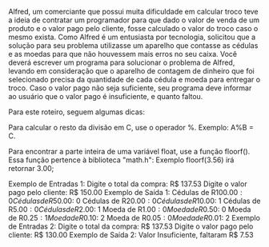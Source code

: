 Alfred, um comerciante que possui muita dificuldade em calcular troco teve a ideia de contratar um programador para que dado o valor de venda de um produto e o valor pago pelo cliente, fosse calculado o valor do troco caso o mesmo exista. Como Alfred é um entusiasta por tecnologia, solicitou que a solução para seu problema utilizasse um aparelho que contasse as cédulas e as moedas para que não houvessem mais erros no seu caixa. Você deverá escrever um programa para solucionar o problema de Alfred, levando em consideração que o aparelho de contagem de dinheiro que foi selecionado precisa da quantidade de cada cédula e moeda para entregar o troco. Caso o valor pago não seja suficiente, seu programa deve informar ao usuário que o valor pago é insuficiente, e quanto faltou.

Para este roteiro, seguem algumas dicas:

Para calcular o resto da divisão em C, use o operador %. Exemplo: A%B = C. 

Para encontrar a parte inteira de uma variável float, use a função floorf(). Essa função pertence à biblioteca "math.h": Exemplo floorf(3.56) irá retornar 3.00; 

Exemplo de Entradas 1:
Digite o total da compra: R$ 137.53
Digite o valor pago pelo cliente: R$ 150.00
Exemplo de Saída 1:
Cédulas de R$100.00: 0
Cédulas de R$50.00: 0
Cédulas de R$20.00: 0
Cédulas de R$10.00: 1
Cédulas de R$5.00: 0
Cédulas de R$2.00: 1
Moeda de R$1.00: 0
Moeda de R$0.50: 0
Moeda de R$0.25: 1
Moeda de R$0.10: 2
Moeda de R$0.05: 0
Moeda de R$0.01: 2
Exemplo de Entradas 2:
Digite o total da compra: R$ 137.53
Digite o valor pago pelo cliente: R$ 130.00
Exemplo de Saída 2:
Valor Insuficiente, faltaram R$ 7.53